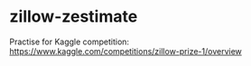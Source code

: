 # zillow-zestimate

Practise for Kaggle competition:
https://www.kaggle.com/competitions/zillow-prize-1/overview
